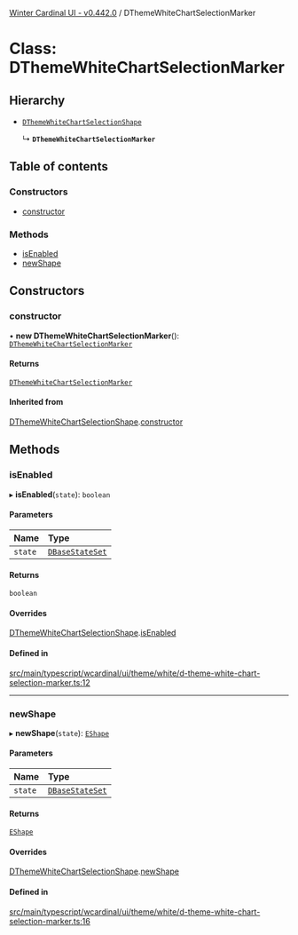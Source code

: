 [Winter Cardinal UI - v0.442.0](../index.md) / DThemeWhiteChartSelectionMarker

# Class: DThemeWhiteChartSelectionMarker

## Hierarchy

- [`DThemeWhiteChartSelectionShape`](DThemeWhiteChartSelectionShape.md)

  ↳ **`DThemeWhiteChartSelectionMarker`**

## Table of contents

### Constructors

- [constructor](DThemeWhiteChartSelectionMarker.md#constructor)

### Methods

- [isEnabled](DThemeWhiteChartSelectionMarker.md#isenabled)
- [newShape](DThemeWhiteChartSelectionMarker.md#newshape)

## Constructors

### constructor

• **new DThemeWhiteChartSelectionMarker**(): [`DThemeWhiteChartSelectionMarker`](DThemeWhiteChartSelectionMarker.md)

#### Returns

[`DThemeWhiteChartSelectionMarker`](DThemeWhiteChartSelectionMarker.md)

#### Inherited from

[DThemeWhiteChartSelectionShape](DThemeWhiteChartSelectionShape.md).[constructor](DThemeWhiteChartSelectionShape.md#constructor)

## Methods

### isEnabled

▸ **isEnabled**(`state`): `boolean`

#### Parameters

| Name | Type |
| :------ | :------ |
| `state` | [`DBaseStateSet`](../interfaces/DBaseStateSet.md) |

#### Returns

`boolean`

#### Overrides

[DThemeWhiteChartSelectionShape](DThemeWhiteChartSelectionShape.md).[isEnabled](DThemeWhiteChartSelectionShape.md#isenabled)

#### Defined in

[src/main/typescript/wcardinal/ui/theme/white/d-theme-white-chart-selection-marker.ts:12](https://github.com/winter-cardinal/winter-cardinal-ui/blob/v0.442.0/src/main/typescript/wcardinal/ui/theme/white/d-theme-white-chart-selection-marker.ts#L12)

___

### newShape

▸ **newShape**(`state`): [`EShape`](../interfaces/EShape.md)

#### Parameters

| Name | Type |
| :------ | :------ |
| `state` | [`DBaseStateSet`](../interfaces/DBaseStateSet.md) |

#### Returns

[`EShape`](../interfaces/EShape.md)

#### Overrides

[DThemeWhiteChartSelectionShape](DThemeWhiteChartSelectionShape.md).[newShape](DThemeWhiteChartSelectionShape.md#newshape)

#### Defined in

[src/main/typescript/wcardinal/ui/theme/white/d-theme-white-chart-selection-marker.ts:16](https://github.com/winter-cardinal/winter-cardinal-ui/blob/v0.442.0/src/main/typescript/wcardinal/ui/theme/white/d-theme-white-chart-selection-marker.ts#L16)
